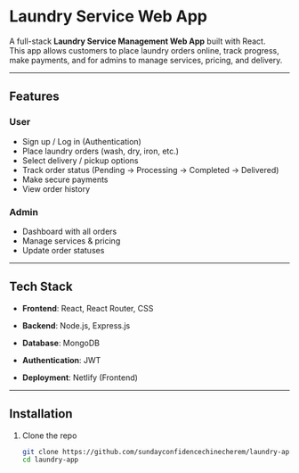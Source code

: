 #  Laundry Service Web App

A full-stack **Laundry Service Management Web App** built with React.  
This app allows customers to place laundry orders online, track progress, make payments, and for admins to manage services, pricing, and delivery.

---

##  Features

###  User
- Sign up / Log in (Authentication)
- Place laundry orders (wash, dry, iron, etc.)
- Select delivery / pickup options
- Track order status (Pending → Processing → Completed → Delivered)
- Make secure payments 
- View order history

### Admin
- Dashboard with all orders
- Manage services & pricing
- Update order statuses


---

## Tech Stack
- **Frontend**: React, React Router,  CSS
- **Backend**: Node.js, Express.js
- **Database**: MongoDB
- **Authentication**: JWT

- **Deployment**: Netlify (Frontend) 

---

## Installation

1. Clone the repo
   ```bash
   git clone https://github.com/sundayconfidencechinecherem/laundry-app.git
   cd laundry-app

